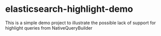 # elasticsearch-highlight-demo
This is a simple demo project to illustrate the possible lack of support for highlight queries from NativeQueryBuilder
